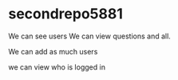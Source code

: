 # secondrepo5881
We can see users
We can view questions and all.

We can add as much users 

we can view who is logged in

